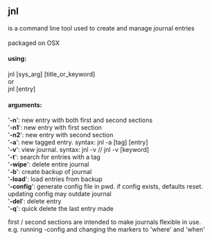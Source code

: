 ## jnl <br />
is a command line tool used to create and manage journal entries<br /><br />
packaged on OSX
#### using:

jnl [sys_arg] [title_or_keyword]<br />
or<br />
jnl [entry]

#### arguments:

'**-n**': new entry with both first and second sections<br />
'**-n1**': new entry with first section<br />
'**-n2**': new entry with second section<br />
'**-a**': new tagged entry. syntax: jnl -a [tag] [entry]<br />
'**-v**': view journal. syntax: jnl -v // jnl -v [keyword]<br />
'**-t**': search for entries with a tag<br />
'**-wipe**': delete entire journal<br />
'**-b**': create backup of journal<br />
'**-load**': load entries from backup<br />
'**-config**': generate config file in pwd. if config exists, defaults reset.
updating config may outdate journal<br />
'**-del**': delete entry<br />
'**-q**': quick delete the last entry made

first / second sections are intended to make journals flexible in use.<br />
e.g. running -config and changing the markers to 'where' and 'when'